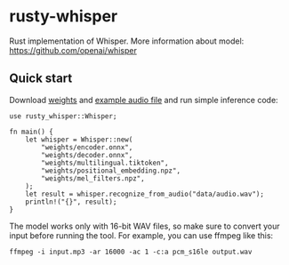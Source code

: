 # rusty-whisper

Rust implementation of Whisper. More information about model: https://github.com/openai/whisper

## Quick start

Download [weights](https://www.dropbox.com/scl/fi/r92pn94756qtxiiu2md0s/weights.zip?rlkey=dmrgkf1m9lg3pib00qpb4kd62&dl=1) and [example audio file](https://www.dropbox.com/scl/fi/8yzo8y2ptxoy0rfuon9bu/audio.wav?rlkey=dorb43edb48bqpx5cgrtckxlk&dl=1) and run simple inference code:

```
use rusty_whisper::Whisper;

fn main() {
    let whisper = Whisper::new(
        "weights/encoder.onnx",
        "weights/decoder.onnx",
        "weights/multilingual.tiktoken",
        "weights/positional_embedding.npz",
        "weights/mel_filters.npz",
    );
    let result = whisper.recognize_from_audio("data/audio.wav");
    println!("{}", result);
}

```

The model works only with 16-bit WAV files, so make sure to convert your input before running the tool. For example, you can use ffmpeg like this:

```
ffmpeg -i input.mp3 -ar 16000 -ac 1 -c:a pcm_s16le output.wav
```
